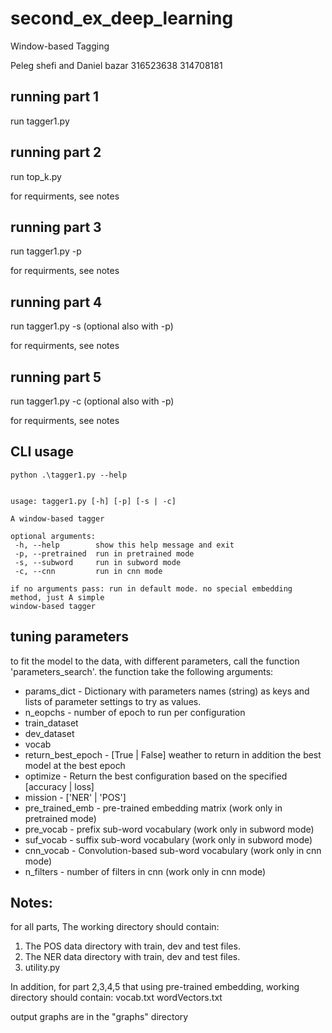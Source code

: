 # second_ex_deep_learning
Window-based Tagging

Peleg shefi and Daniel bazar
316523638 314708181

running part 1
--------------
run tagger1.py

running part 2
--------------
run top_k.py

for requirments, see notes

running part 3
--------------
run tagger1.py -p

for requirments, see notes

running part 4
--------------
run tagger1.py -s (optional also with -p)

for requirments, see notes

running part 5
--------------
run tagger1.py -c (optional also with -p)

for requirments, see notes

CLI usage
---------
 ```console
python .\tagger1.py --help


usage: tagger1.py [-h] [-p] [-s | -c]

A window-based tagger

optional arguments:
  -h, --help        show this help message and exit
  -p, --pretrained  run in pretrained mode
  -s, --subword     run in subword mode
  -c, --cnn         run in cnn mode

if no arguments pass: run in default mode. no special embedding method, just A simple        
window-based tagger
 ```
 
 tuning parameters
 -----------------
 to fit the model to the data, with different parameters, call the function 'parameters_search'. the function take the following arguments:
* params_dict - Dictionary with parameters names (string) as keys and lists of parameter settings to try as values.
* n_eopchs - number of epoch to run per configuration
* train_dataset
* dev_dataset
* vocab
* return_best_epoch - [True | False] weather to return in addition the best model at the best epoch
* optimize - Return the best configuration based on the specified [accuracy | loss]
* mission - ['NER' | 'POS']
* pre_trained_emb - pre-trained embedding matrix (work only in pretrained mode)
* pre_vocab - prefix sub-word vocabulary (work only in subword mode)
* suf_vocab - suffix sub-word vocabulary (work only in subword mode)
* cnn_vocab - Convolution-based sub-word vocabulary (work only in cnn mode)
* n_filters - number of filters in cnn (work only in cnn mode)

Notes:
------
for all parts, The working directory should contain:
1) The POS data directory with train, dev and test files.
2) The NER data directory with train, dev and test files.
3) utility.py

In addition, for part 2,3,4,5 that using pre-trained embedding, working directory should contain:
vocab.txt
wordVectors.txt

output graphs are in the "graphs" directory
